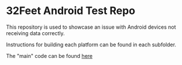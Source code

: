 # 32Feet Android Test Repo
This repository is used to showcase an issue with Android devices not receiving data correctly.

Instructions for building each platform can be found in each subfolder.

The "main" code can be found [here](https://github.com/Speedberg/32feet-android-test-repo/blob/main/Bluetooth/ViewModels/MainViewModel.cs)
